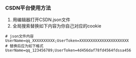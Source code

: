 ### CSDN平台使用方法
1. 用编辑器打开CSDN.json文件
2. 全局搜索替换如下内容为你自己对应的cookie
```shell
# json文件内容
UserName=qq_XXXXXXXXXX;UserToken=XXXXXXXXXXXXXXXXXXXXXX
# 替换后应为如下格式
UserName=qq_123456789;UserToken=4d456daf78fd4564fdssa456
```